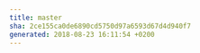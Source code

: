 ```yaml
---
title: master
sha: 2ce155ca0de6890cd5750d97a6593d67d4d940f7
generated: 2018-08-23 16:11:54 +0200
---
```

